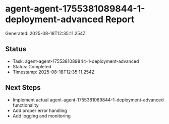 # agent-agent-1755381089844-1-deployment-advanced Report

Generated: 2025-08-18T12:35:11.254Z

## Status
- Task: agent-agent-1755381089844-1-deployment-advanced
- Status: Completed
- Timestamp: 2025-08-18T12:35:11.254Z

## Next Steps
- Implement actual agent-agent-1755381089844-1-deployment-advanced functionality
- Add proper error handling
- Add logging and monitoring
